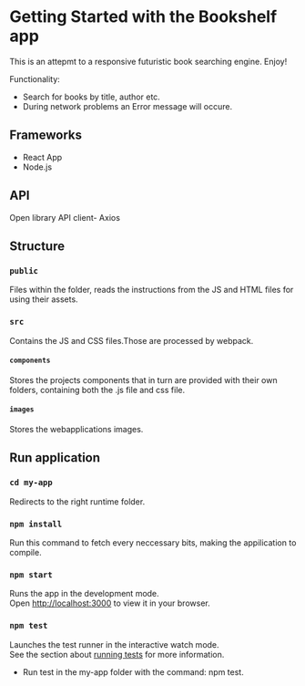 # Getting Started with the Bookshelf app

This is an attepmt to a responsive futuristic book searching engine. Enjoy!

Functionality:
* Search for books by title, author etc.
* During network problems an Error message will occure. 

## Frameworks

* React App
* Node.js

## API

Open library
API client- Axios

## Structure

### `public`
Files within the folder, reads the instructions from the JS and HTML files for using their assets.
### `src `
 Contains the JS and CSS files.Those are processed by webpack.
#### `components `
 Stores the projects components that in turn are provided with their own folders, containing both the .js file and css file. 

 #### `images` 
 Stores the webapplications images.


## Run application

### `cd my-app`

Redirects to the right runtime folder.

### `npm install`

Run this command to fetch every neccessary bits, making the appilication to compile.

### `npm start`

Runs the app in the development mode.\
Open [http://localhost:3000](http://localhost:3000) to view it in your browser.

### `npm test`

Launches the test runner in the interactive watch mode.\
See the section about [running tests](https://facebook.github.io/create-react-app/docs/running-tests) for more information.

* Run test in the my-app folder with the command: npm test.

